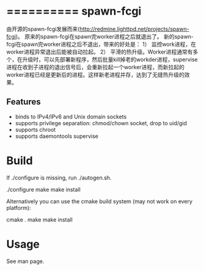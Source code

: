 
==========
spawn-fcgi
==========

由开源的spawn-fcgi发展而来(http://redmine.lighttpd.net/projects/spawn-fcgi)。
原来的spawn-fcgi在spawn完worker进程之后就退出了。
新的spawn-fcgi在spawn完worker进程之后不退出，带来的好处是：
1）	监控work进程，在worker进程异常退出后能被自动拉起。
2）	平滑的热升级。Worker进程通常有多个，在升级时，可以先部署新程序，然后批量kill掉老的workder进程，supervise 进程在收到子进程的退出信号后，会重新拉起一个worker进程，而新拉起的worker进程已经是更新后的进程。这样新老进程并存，达到了无缝热升级的效果。


Features
--------
- binds to IPv4/IPv6 and Unix domain sockets
- supports privilege separation: chmod/chown socket, drop to uid/gid
- supports chroot
- supports daemontools supervise

Build
=====

If ./configure is missing, run ./autogen.sh.

  ./configure
  make
  make install

Alternatively you can use the cmake build system (may not work
on every platform):

  cmake .
  make
  make install


Usage
=====

See man page.
